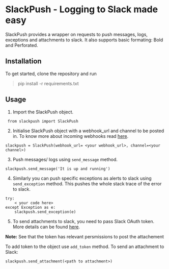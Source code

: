 # SlackPush - Logging to Slack made easy

SlackPush provides a wrapper on requests to push messages, logs, exceptions and attachments to slack. 
It also supports basic formating: Bold and Perforated. 

## Installation
To get started, clone the repository and run
> pip install -r requirements.txt

## Usage
1. Import the SlackPush object.

``` from slackpush import SlackPush```

2. Initialise SlackPush object with a webhook_url and channel to be posted in. To know more about incoming webhooks read [here](https://api.slack.com/messaging/webhooks).

```slackpush = SlackPush(webhook_url= <your webhook_url>, channel=<your channel>)```

3. Push messages/ logs using `send_message` method.

```slackpush.send_message('It is up and running')```

4. Similarly you can push specific exceptions as alerts to slack using `send_exception` method. This pushes the whole stack trace of the error to slack.

```
try:
    < your code here>
except Exception as e:
    slackpush.send_exception(e)
```

5. To send attachments to slack, you need to pass Slack OAuth token. More details can be found [here](https://api.slack.com/tokens). 

**Note:** See that the token has relevant persmissions to post the attachement

To add token to the object use `add_token` method. To send an attachment to Slack:

```slackpush.send_attachment(<path to attachment>)```

